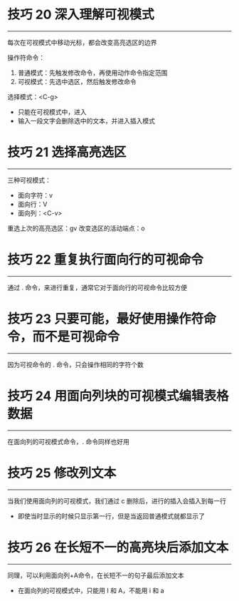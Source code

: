 # 技巧 20 深入理解可视模式
---

每次在可视模式中移动光标，都会改变高亮选区的边界

操作符命令：
1. 普通模式：先触发修改命令，再使用动作命令指定范围
2. 可视模式：先选中选区，然后触发修改命令

选择模式：\<C-g>
- 只能在可视模式中，进入
- 输入一段文字会删除选中的文本，并进入插入模式

# 技巧 21 选择高亮选区
---

三种可视模式：
- 面向字符：v
- 面向行：V
- 面向列：\<C-v>

重选上次的高亮选区：gv
改变选区的活动端点：o

# 技巧 22 重复执行面向行的可视命令
---

通过 . 命令，来进行重复，通常它对于面向行的可视命令比较方便

# 技巧 23 只要可能，最好使用操作符命令，而不是可视命令
---

因为可视命令的 . 命令，只会操作相同的字符个数

# 技巧 24 用面向列块的可视模式编辑表格数据
---

在面向列的可视模式命令，. 命令同样也好用

# 技巧 25 修改列文本
---

当我们使用面向列的可视模式，我们通过 c 删除后，进行的插入会插入到每一行
- 即使当时显示的时候只显示第一行，但是当返回普通模式就都显示了

# 技巧 26 在长短不一的高亮块后添加文本
---

同理，可以利用面向列+A命令，在长短不一的句子最后添加文本
- 在面向列的可视模式中，只能用 I 和 A，不能用 i 和 a
